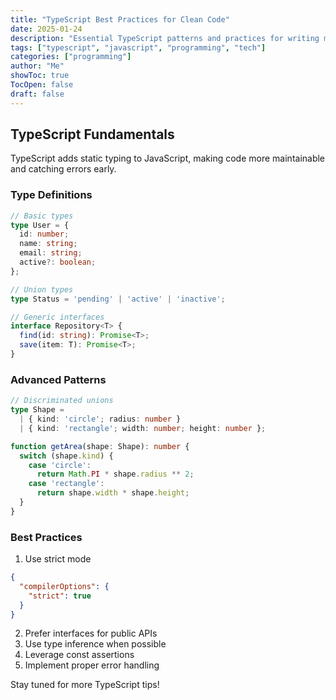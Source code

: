 ```yaml
---
title: "TypeScript Best Practices for Clean Code"
date: 2025-01-24
description: "Essential TypeScript patterns and practices for writing maintainable code"
tags: ["typescript", "javascript", "programming", "tech"]
categories: ["programming"]
author: "Me"
showToc: true
TocOpen: false
draft: false
---
```


## TypeScript Fundamentals

TypeScript adds static typing to JavaScript, making code more maintainable and catching errors early.

### Type Definitions

```typescript
// Basic types
type User = {
  id: number;
  name: string;
  email: string;
  active?: boolean;
};

// Union types
type Status = 'pending' | 'active' | 'inactive';

// Generic interfaces
interface Repository<T> {
  find(id: string): Promise<T>;
  save(item: T): Promise<T>;
}
```

### Advanced Patterns

```typescript
// Discriminated unions
type Shape =
  | { kind: 'circle'; radius: number }
  | { kind: 'rectangle'; width: number; height: number };

function getArea(shape: Shape): number {
  switch (shape.kind) {
    case 'circle':
      return Math.PI * shape.radius ** 2;
    case 'rectangle':
      return shape.width * shape.height;
  }
}
```

### Best Practices

1. Use strict mode
```json
{
  "compilerOptions": {
    "strict": true
  }
}
```

2. Prefer interfaces for public APIs
3. Use type inference when possible
4. Leverage const assertions
5. Implement proper error handling

Stay tuned for more TypeScript tips! 